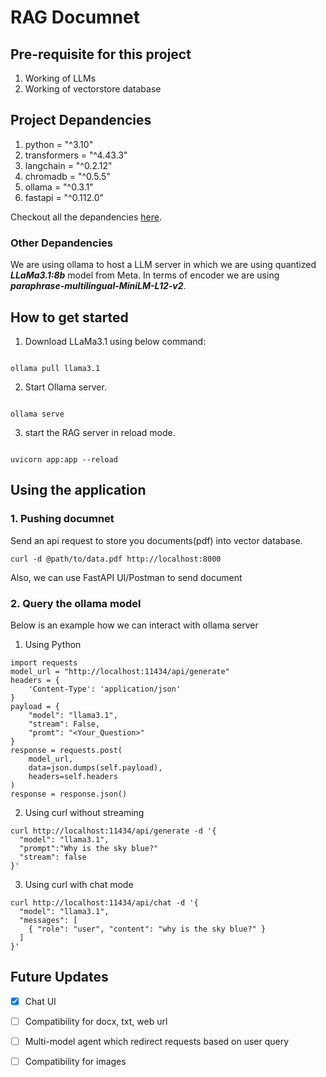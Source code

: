 # RAG Documnet
## Pre-requisite for this project
1. Working of LLMs
2. Working of vectorstore database

## Project Depandencies
1. python = "^3.10"
2. transformers = "^4.43.3"
3. langchain = "^0.2.12"
4. chromadb = "^0.5.5"
5. ollama = "^0.3.1"
6. fastapi = "^0.112.0"

Checkout all the depandencies [here](https://github.com/sinha96/rag-document/blob/master/pyproject.toml).

### Other Depandencies
We are using ollama to host a LLM server in which we are using quantized <b><i>LLaMa3.1:8b</b></i> model from Meta. In terms of encoder we are using <b><i>paraphrase-multilingual-MiniLM-L12-v2</b></i>.

## How to get started
1. Download LLaMa3.1 using below command:
```

ollama pull llama3.1

```
2. Start Ollama server.
```

ollama serve

```
3. start the RAG server in reload mode.
```

uvicorn app:app --reload

```

## Using the application
### 1. Pushing documnet
Send an api request to store you documents(pdf) into vector database.

```
curl -d @path/to/data.pdf http://localhost:8000

```

Also, we can use FastAPI UI/Postman to send document


### 2. Query the ollama model
Below is an example how we can interact with ollama server
1. Using Python
```
import requests
model_url = "http://localhost:11434/api/generate"
headers = {
    'Content-Type': 'application/json'
}
payload = {
    "model": "llama3.1",
    "stream": False,
    "promt": "<Your_Question>"
}
response = requests.post(
    model_url, 
    data=json.dumps(self.payload), 
    headers=self.headers
)
response = response.json()
```

2. Using curl without streaming
```
curl http://localhost:11434/api/generate -d '{
  "model": "llama3.1",
  "prompt":"Why is the sky blue?"
  "stream": false
}'
```


3. Using curl with chat mode
```
curl http://localhost:11434/api/chat -d '{
  "model": "llama3.1",
  "messages": [
    { "role": "user", "content": "why is the sky blue?" }
  ]
}'
```

## Future Updates
- [X] Chat UI
- [ ] Compatibility for docx, txt, web url
- [ ] Multi-model agent which redirect requests based on user query
- [ ] Compatibility for images


